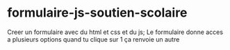 # formulaire-js-soutien-scolaire
Creer un formulaire avec du html et css et du js; Le formulaire donne acces a plusieurs options quand tu clique sur 1 ça renvoie un autre
